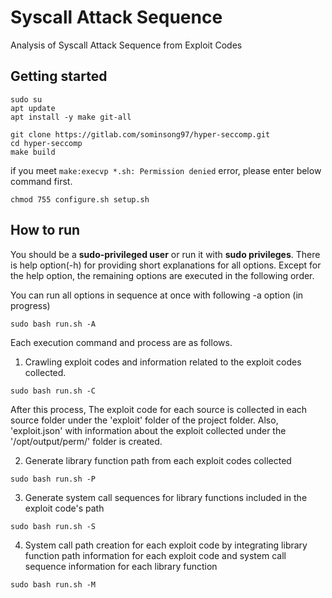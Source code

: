 # Syscall Attack Sequence

Analysis of Syscall Attack Sequence from Exploit Codes

## Getting started

```
sudo su
apt update
apt install -y make git-all

git clone https://gitlab.com/sominsong97/hyper-seccomp.git
cd hyper-seccomp
make build
```
if you meet `make:execvp *.sh: Permission denied` error, please enter below command first.
```
chmod 755 configure.sh setup.sh
```

## How to run

You should be a **sudo-privileged user** or run it with **sudo privileges**.
There is help option(-h) for providing short explanations for all options.
Except for the help option, the remaining options are executed in the following order.

You can run all options in sequence at once with following -a option (in progress) 

```
sudo bash run.sh -A
```

Each execution command and process are as follows.

1. Crawling exploit codes and information related to the exploit codes collected.

```
sudo bash run.sh -C
```

After this process, The exploit code for each source is collected in each source folder under the 'exploit' folder of the project folder. 
Also, 'exploit.json' with information about the exploit collected under the '/opt/output/perm/' folder is created.

2. Generate library function path from each exploit codes collected

```
sudo bash run.sh -P
```

3. Generate system call sequences for library functions included in the exploit code's path

```
sudo bash run.sh -S
```

4. System call path creation for each exploit code by integrating library function path information for each exploit code and system call sequence information for each library function

```
sudo bash run.sh -M
```